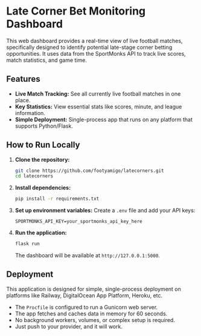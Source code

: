 # Late Corner Bet Monitoring Dashboard

This web dashboard provides a real-time view of live football matches, specifically designed to identify potential late-stage corner betting opportunities. It uses data from the SportMonks API to track live scores, match statistics, and game time.

## Features

- **Live Match Tracking:** See all currently live football matches in one place.
- **Key Statistics:** View essential stats like scores, minute, and league information.
- **Simple Deployment:** Single-process app that runs on any platform that supports Python/Flask.

## How to Run Locally

1.  **Clone the repository:**
    ```bash
    git clone https://github.com/footyamigo/latecorners.git
    cd latecorners
    ```

2.  **Install dependencies:**
    ```bash
    pip install -r requirements.txt
    ```

3.  **Set up environment variables:**
    Create a `.env` file and add your API keys:
    ```
    SPORTMONKS_API_KEY=your_sportmonks_api_key_here
    ```

4.  **Run the application:**
    ```bash
    flask run
    ```
    The dashboard will be available at `http://127.0.0.1:5000`.

## Deployment

This application is designed for simple, single-process deployment on platforms like Railway, DigitalOcean App Platform, Heroku, etc.

- The `Procfile` is configured to run a Gunicorn web server.
- The app fetches and caches data in memory for 60 seconds.
- No background workers, volumes, or complex setup is required.
- Just push to your provider, and it will work. 